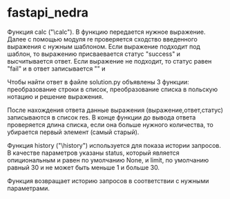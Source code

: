 # fastapi_nedra

Функция calc ("\calc"). В функцию передается нужное выражение. Далее с помощью модуля re проверяется сходство введенного выражения с нужным шаблоном. Если выражение подходит под шаблон, то выражению присваевается статус "success" и высчитывается ответ. Если выражение не подходит, то статус равен "fail" и в ответ записывается "" и 

Чтобы найти ответ в файле solution.py объявлены 3 функции: преобразование строки в список, преобразование списка в польскую нотацию и решение выражения.

После нахождения ответа данные выражения (выражение,ответ,статус) записываются в список res. В конце функции до вывода ответа проверяется длина списка, если она больше нужного количества, то убирается первый элемент (самый старый).


Функция history ("\history") используется для показа истории запросов. В качестве параметров указаны status, который является опициональным и равен по умолчанию None, и limit, по умолчанию равный 30 и не может быть меньше 1 и больше 30.

Функция возвращает историю запросов в соответствии с нужными параметрами.
